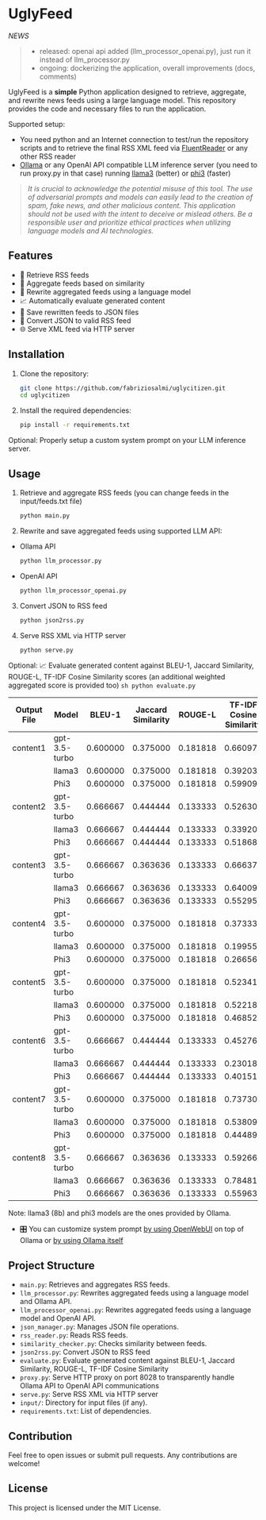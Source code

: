 # UglyFeed

_NEWS_
> - released: openai api added (llm_processor_openai.py), just run it instead of llm_processor.py
> - ongoing: dockerizing the application, overall improvements (docs, comments)

UglyFeed is a **simple** Python application designed to retrieve, aggregate, and rewrite news feeds using a large language model. This repository provides the code and necessary files to run the application.

Supported setup:

- You need python and an Internet connection to test/run the repository scripts and to retrieve the final RSS XML feed via [FluentReader](https://github.com/yang991178/fluent-reader) or any other RSS reader
- [Ollama](https://ollama.com/download) or any OpenAI API compatible LLM inference server (you need to run proxy.py in that case) running [llama3](https://ollama.com/library/llama3) (better) or [phi3](https://ollama.com/library/phi3) (faster)


> _It is crucial to acknowledge the potential misuse of this tool. The use of adversarial prompts and models can easily lead to the creation of spam, fake news, and other malicious content. This application should not be used with the intent to deceive or mislead others. Be a responsible user and prioritize ethical practices when utilizing language models and AI technologies._

## Features

- 📡 Retrieve RSS feeds
- 🧮 Aggregate feeds based on similarity
- 🤖 Rewrite aggregated feeds using a language model
- 📈 Automatically evaluate generated content
- 💾 Save rewritten feeds to JSON files
- 🔁 Convert JSON to valid RSS feed
- 🌐 Serve XML feed via HTTP server

## Installation

1. Clone the repository:
    ```sh
    git clone https://github.com/fabriziosalmi/uglycitizen.git
    cd uglycitizen
    ```

2. Install the required dependencies:
    ```sh
    pip install -r requirements.txt
    ```
Optional: 
Properly setup a custom system prompt on your LLM inference server.
   
## Usage

1. Retrieve and aggregate RSS feeds (you can change feeds in the input/feeds.txt file)
    ```sh
    python main.py
    ```
   
2. Rewrite and save aggregated feeds using supported LLM API:

 - Ollama API
    ```sh
    python llm_processor.py
    ```
 - OpenAI API
    ```sh
    python llm_processor_openai.py
    ```
    
3. Convert JSON to RSS feed
    ```sh
    python json2rss.py
    ```
    
4. Serve RSS XML via HTTP server
    ```sh
    python serve.py
    ```

Optional:
📈 Evaluate generated content against BLEU-1, Jaccard Similarity, ROUGE-L, TF-IDF Cosine Similarity scores (an additional weighted aggregated score is provided too)
    ```sh
    python evaluate.py
    ```

| Output File | Model | BLEU-1 | Jaccard Similarity | ROUGE-L | TF-IDF Cosine Similarity | METEOR | Edit Distance | BoW Cosine Similarity | Aggregated Score |
| --- | --- | --- | --- | --- | --- | --- | --- | --- | --- |
| content1 | gpt-3.5-turbo | 0.600000 | 0.375000 | 0.181818 | 0.660978 | 0.389535 | 0.545455 | 0.763283 | **0.374743** |
|          | llama3 | 0.600000 | 0.375000 | 0.181818 | 0.392030 | 0.303253 | 0.545455 | 0.503019 | 0.313194 |
|          | Phi3 | 0.600000 | 0.375000 | 0.181818 | 0.599097 | 0.337187 | 0.545455 | 0.707138 | 0.357706 |
| content2 | gpt-3.5-turbo | 0.666667 | 0.444444 | 0.133333 | 0.526300 | 0.374514 | 0.533333 | 0.618528 | **0.354601** |
|          | llama3 | 0.666667 | 0.444444 | 0.133333 | 0.339200 | 0.241708 | 0.533333 | 0.433891 | 0.304147 |
|          | Phi3 | 0.666667 | 0.444444 | 0.133333 | 0.518680 | 0.320975 | 0.533333 | 0.606571 | 0.347289 |
| content3 | gpt-3.5-turbo | 0.666667 | 0.363636 | 0.133333 | 0.666370 | 0.482562 | 0.533333 | 0.760096 | **0.383873** |
|          | llama3 | 0.666667 | 0.363636 | 0.133333 | 0.640099 | 0.436270 | 0.533333 | 0.719034 | 0.372510 |
|          | Phi3 | 0.666667 | 0.363636 | 0.133333 | 0.552954 | 0.363119 | 0.533333 | 0.658565 | 0.350433 |
| content4 | gpt-3.5-turbo | 0.600000 | 0.375000 | 0.181818 | 0.373337 | 0.310227 | 0.545455 | 0.521980 | **0.313918** |
|          | llama3 | 0.600000 | 0.375000 | 0.181818 | 0.199557 | 0.233573 | 0.545455 | 0.300208 | 0.266698 |
|          | Phi3 | 0.600000 | 0.375000 | 0.181818 | 0.266569 | 0.258863 | 0.545455 | 0.391706 | 0.285077 |
| content5 | gpt-3.5-turbo | 0.600000 | 0.375000 | 0.181818 | 0.523415 | 0.437073 | 0.545455 | 0.628784 | 0.352291 |
|          | llama3 | 0.600000 | 0.375000 | 0.181818 | 0.522185 | 0.480200 | 0.545455 | 0.623483 | **0.355950** |
|          | Phi3 | 0.600000 | 0.375000 | 0.181818 | 0.468521 | 0.457982 | 0.545455 | 0.570876 | 0.343102 |
| content6 | gpt-3.5-turbo | 0.666667 | 0.444444 | 0.133333 | 0.452761 | 0.254774 | 0.533333 | 0.606382 | **0.334058** |
|          | llama3 | 0.666667 | 0.444444 | 0.133333 | 0.230188 | 0.257172 | 0.533333 | 0.337770 | 0.285180 |
|          | Phi3 | 0.666667 | 0.444444 | 0.133333 | 0.401519 | 0.284667 | 0.533333 | 0.550536 | 0.326339 |
| content7 | gpt-3.5-turbo | 0.600000 | 0.375000 | 0.181818 | 0.737304 | 0.405061 | 0.545455 | 0.809709 | **0.388571** |
|          | llama3 | 0.600000 | 0.375000 | 0.181818 | 0.538091 | 0.292103 | 0.545455 | 0.646695 | 0.341053 |
|          | Phi3 | 0.600000 | 0.375000 | 0.181818 | 0.444893 | 0.290764 | 0.545455 | 0.558493 | 0.322779 |
| content8 | gpt-3.5-turbo | 0.666667 | 0.363636 | 0.133333 | 0.592662 | 0.306119 | 0.533333 | 0.701155 | 0.352963 |
|          | llama3 | 0.666667 | 0.363636 | 0.133333 | 0.784819 | 0.464478 | 0.533333 | 0.850826 | **0.402982** |
|          | Phi3 | 0.666667 | 0.363636 | 0.133333 | 0.559636 | 0.289311 | 0.533333 | 0.679572 | 0.345822 |

Note: llama3 (8b) and phi3 models are the ones provided by Ollama.

- 🎛️ You can customize system prompt [by using OpenWebUI](https://github.com/open-webui/open-webui) on top of Ollama or [by using Ollama itself](https://github.com/ollama/ollama/blob/main/docs/modelfile.md)
  
## Project Structure

- `main.py`: Retrieves and aggregates RSS feeds.
- `llm_processor.py`: Rewrites aggregated feeds using a language model and Ollama API.
- `llm_processor_openai.py`: Rewrites aggregated feeds using a language model and OpenAI API.
- `json_manager.py`: Manages JSON file operations.
- `rss_reader.py`: Reads RSS feeds.
- `similarity_checker.py`: Checks similarity between feeds.
- `json2rss.py`: Convert JSON to RSS feed
- `evaluate.py`: Evaluate generated content against BLEU-1, Jaccard Similarity, ROUGE-L, TF-IDF Cosine Similarity
- `proxy.py`: Serve HTTP proxy on port 8028 to transparently handle Ollama API to OpenAI API communications
- `serve.py`: Serve RSS XML via HTTP server
- `input/`: Directory for input files (if any).
- `requirements.txt`: List of dependencies.

## Contribution

Feel free to open issues or submit pull requests. Any contributions are welcome!

## License

This project is licensed under the MIT License.
